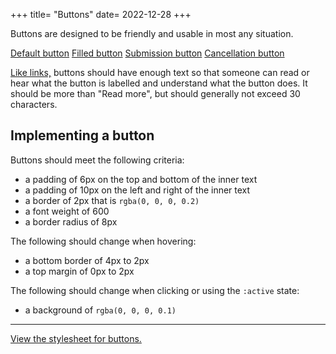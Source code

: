 +++
title= "Buttons"
date= 2022-12-28
+++

Buttons are designed to be friendly and usable in most any situation.

<section class="sandbox">
	<a href="#" class="btn">Default button</a>
	<a href="#" class="btn">Filled button</a>
	<a href="#" class="btn submit">Submission button</a>
	<a href="#" class="btn cancel">Cancellation button</a>
</section>

[Like links,](/meta/design/links) buttons should have enough text so that someone can read or hear what the button is labelled and understand what the button does. It should be more than "Read more", but should generally not exceed 30 characters.

## Implementing a button
Buttons should meet the following criteria:
  - a padding of 6px on the top and bottom of the inner text
  - a padding of 10px on the left and right of the inner text
  - a border of 2px that is `rgba(0, 0, 0, 0.2)`
  - a font weight of 600
  - a border radius of 8px

The following should change when hovering:
  - a bottom border of 4px to 2px
  - a top margin of 0px to 2px

The following should change when clicking or using the `:active` state:
  - a background of `rgba(0, 0, 0, 0.1)`

---

[View the stylesheet for buttons.](https://github.com/farergroup/design-system/blob/main/button.scss)
